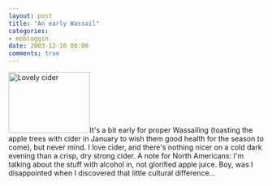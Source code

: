 ```yaml
---
layout: post
title: "An early Wassail"
categories:
- mobloggin
date: 2003-12-10 00:00
comments: true
---
```


<p><img class="pixframesmall" src="/mt-static/blog/archives/images/Picture006_10Dec03.jpg" alt="Lovely cider" width="160" height="120" border="0" />It's a bit early for proper Wassailing (toasting the apple trees with cider in January to wish them good health for the season to come), but never mind. I love cider, and there's nothing nicer on a cold dark evening than a crisp, dry strong cider. A note for North Americans: I'm talking about the stuff with alcohol in, not glorified apple juice. Boy, was I disappointed when I discovered that little cultural difference...</p>


